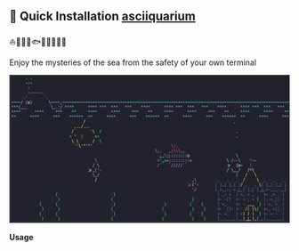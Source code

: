 ## 🚀 Quick Installation [asciiquarium](https://robobunny.com/projects/asciiquarium/html/?page=0)

⛵🐍🦈🐳🐟🐠🐡🦢🦆🏰

Enjoy the mysteries of the sea from the safety of your own terminal

<img src="test.png" alt="ascii-quarium" style="zoom: 80%;" />

**Usage**

```bash

```

